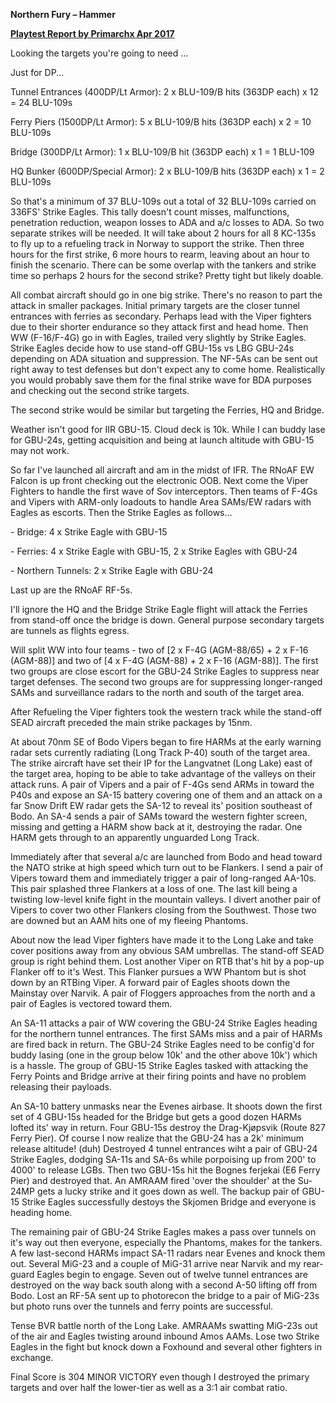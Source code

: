 **Northern Fury – Hammer**

**<u>Playtest Report by Primarchx Apr 2017</u>**

Looking the targets you're going to need ...

Just for DP...

Tunnel Entrances (400DP/Lt Armor): 2 x BLU-109/B hits (363DP each) x 12
= 24 BLU-109s

Ferry Piers (1500DP/Lt Armor): 5 x BLU-109/B hits (363DP each) x 2 = 10
BLU-109s

Bridge (300DP/Lt Armor): 1 x BLU-109/B hit (363DP each) x 1 = 1 BLU-109

HQ Bunker (600DP/Special Armor): 2 x BLU-109/B hits (363DP each) x 1 = 2
BLU-109s

So that's a minimum of 37 BLU-109s out a total of 32 BLU-109s carried on
336FS' Strike Eagles. This tally doesn't count misses, malfunctions,
penetration reduction, weapon losses to ADA and a/c losses to ADA. So
two separate strikes will be needed. It will take about 2 hours for all
8 KC-135s to fly up to a refueling track in Norway to support the
strike. Then three hours for the first strike, 6 more hours to rearm,
leaving about an hour to finish the scenario. There can be some overlap
with the tankers and strike time so perhaps 2 hours for the second
strike? Pretty tight but likely doable.

All combat aircraft should go in one big strike. There's no reason to
part the attack in smaller packages. Initial primary targets are the
closer tunnel entrances with ferries as secondary. Perhaps lead with the
Viper fighters due to their shorter endurance so they attack first and
head home. Then WW (F-16/F-4G) go in with Eagles, trailed very slightly
by Strike Eagles. Strike Eagles decide how to use stand-off GBU-15s vs
LBG GBU-24s depending on ADA situation and suppression. The NF-5As can
be sent out right away to test defenses but don't expect any to come
home. Realistically you would probably save them for the final strike
wave for BDA purposes and checking out the second strike targets.

The second strike would be similar but targeting the Ferries, HQ and
Bridge.

Weather isn't good for IIR GBU-15. Cloud deck is 10k. While I can buddy
lase for GBU-24s, getting acquisition and being at launch altitude with
GBU-15 may not work.

So far I've launched all aircraft and am in the midst of IFR. The RNoAF
EW Falcon is up front checking out the electronic OOB. Next come the
Viper Fighters to handle the first wave of Sov interceptors. Then teams
of F-4Gs and Vipers with ARM-only loadouts to handle Area SAMs/EW radars
with Eagles as escorts. Then the Strike Eagles as follows...

\- Bridge: 4 x Strike Eagle with GBU-15

\- Ferries: 4 x Strike Eagle with GBU-15, 2 x Strike Eagles with GBU-24

\- Northern Tunnels: 2 x Strike Eagle with GBU-24

Last up are the RNoAF RF-5s.

I'll ignore the HQ and the Bridge Strike Eagle flight will attack the
Ferries from stand-off once the bridge is down. General purpose
secondary targets are tunnels as flights egress.

Will split WW into four teams - two of \[2 x F-4G (AGM-88/65) + 2 x F-16
(AGM-88)\] and two of \[4 x F-4G (AGM-88) + 2 x F-16 (AGM-88)\]. The
first two groups are close escort for the GBU-24 Strike Eagles to
suppress near target defenses. The second two groups are for suppressing
longer-ranged SAMs and surveillance radars to the north and south of the
target area.

After Refueling the Viper fighters took the western track while the
stand-off SEAD aircraft preceded the main strike packages by 15nm.

At about 70nm SE of Bodo Vipers began to fire HARMs at the early warning
radar sets currently radiating (Long Track P-40) south of the target
area. The strike aircraft have set their IP for the Langvatnet (Long
Lake) east of the target area, hoping to be able to take advantage of
the valleys on their attack runs. A pair of Vipers and a pair of F-4Gs
send ARMs in toward the P40s and expose an SA-15 battery covering one of
them and an attack on a far Snow Drift EW radar gets the SA-12 to reveal
its' position southeast of Bodo. An SA-4 sends a pair of SAMs toward the
western fighter screen, missing and getting a HARM show back at it,
destroying the radar. One HARM gets through to an apparently unguarded
Long Track.

Immediately after that several a/c are launched from Bodo and head
toward the NATO strike at high speed which turn out to be Flankers. I
send a pair of Vipers toward them and immediately trigger a pair of
long-ranged AA-10s. This pair splashed three Flankers at a loss of one.
The last kill being a twisting low-level knife fight in the mountain
valleys. I divert another pair of Vipers to cover two other Flankers
closing from the Southwest. Those two are downed but an AAM hits one of
my fleeing Phantoms.

About now the lead Viper fighters have made it to the Long Lake and take
cover positions away from any obvious SAM umbrellas. The stand-off SEAD
group is right behind them. Lost another Viper on RTB that's hit by a
pop-up Flanker off to it's West. This Flanker pursues a WW Phantom but
is shot down by an RTBing Viper. A forward pair of Eagles shoots down
the Mainstay over Narvik. A pair of Floggers approaches from the north
and a pair of Eagles is vectored toward them.

An SA-11 attacks a pair of WW covering the GBU-24 Strike Eagles heading
for the northern tunnel entrances. The first SAMs miss and a pair of
HARMs are fired back in return. The GBU-24 Strike Eagles need to be
config'd for buddy lasing (one in the group below 10k' and the other
above 10k') which is a hassle. The group of GBU-15 Strike Eagles tasked
with attacking the Ferry Points and Bridge arrive at their firing points
and have no problem releasing their payloads.

An SA-10 battery unmasks near the Evenes airbase. It shoots down the
first set of 4 GBU-15s headed for the Bridge but gets a good dozen HARMs
lofted its' way in return. Four GBU-15s destroy the Drag-Kjøpsvik (Route
827 Ferry Pier). Of course I now realize that the GBU-24 has a 2k'
minimum release altitude! (duh) Destroyed 4 tunnel entrances wiht a pair
of GBU-24 Strike Eagles, dodging SA-11s and SA-6s while porpoising up
from 200' to 4000' to release LGBs. Then two GBU-15s hit the Bognes
ferjekai (E6 Ferry Pier) and destroyed that. An AMRAAM fired 'over the
shoulder' at the Su-24MP gets a lucky strike and it goes down as well.
The backup pair of GBU-15 Strike Eagles successfully destoys the Skjomen
Bridge and everyone is heading home.

The remaining pair of GBU-24 Strike Eagles makes a pass over tunnels on
it's way out then everyone, especially the Phantoms, makes for the
tankers. A few last-second HARMs impact SA-11 radars near Evenes and
knock them out. Several MiG-23 and a couple of MiG-31 arrive near Narvik
and my rear-guard Eagles begin to engage. Seven out of twelve tunnel
entrances are destroyed on the way back south along with a second A-50
lifting off from Bodo. Lost an RF-5A sent up to photorecon the bridge to
a pair of MiG-23s but photo runs over the tunnels and ferry points are
successful.

Tense BVR battle north of the Long Lake. AMRAAMs swatting MiG-23s out of
the air and Eagles twisting around inbound Amos AAMs. Lose two Strike
Eagles in the fight but knock down a Foxhound and several other fighters
in exchange.

Final Score is 304 MINOR VICTORY even though I destroyed the primary
targets and over half the lower-tier as well as a 3:1 air combat ratio.
